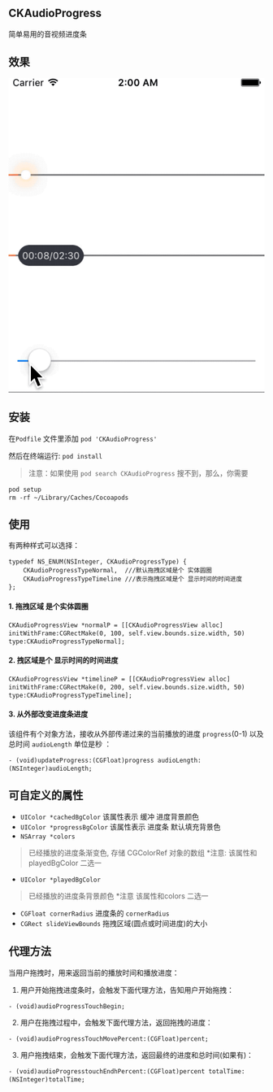## CKAudioProgress
简单易用的音视频进度条

## 效果
![音视频进度条](https://github.com/GuoZhiQiang/CKAudioProgress/blob/master/CKAudioProgress/Images/audioprogress.gif)

## 安装

在`Podfile` 文件里添加 `pod 'CKAudioProgress'`

然后在终端运行: `pod install`

>注意：如果使用 `pod search CKAudioProgress` 搜不到，那么，你需要

 ```
 pod setup
 rm -rf ~/Library/Caches/Cocoapods
 ```
 
## 使用

有两种样式可以选择：
```
typedef NS_ENUM(NSInteger, CKAudioProgressType) {
    CKAudioProgressTypeNormal,  ///默认拖拽区域是个 实体圆圈
    CKAudioProgressTypeTimeline ///表示拖拽区域是个 显示时间的时间进度
};
```

#### 1. 拖拽区域 是个实体圆圈
```
CKAudioProgressView *normalP = [[CKAudioProgressView alloc] initWithFrame:CGRectMake(0, 100, self.view.bounds.size.width, 50) type:CKAudioProgressTypeNormal];
```

#### 2. 拽区域是个 显示时间的时间进度

```
CKAudioProgressView *timelineP = [[CKAudioProgressView alloc] initWithFrame:CGRectMake(0, 200, self.view.bounds.size.width, 50) type:CKAudioProgressTypeTimeline];
```

#### 3. 从外部改变进度条进度

该组件有个对象方法，接收从外部传递过来的当前播放的进度 `progress`(0-1) 以及总时间 `audioLength` 单位是秒 ：
```
- (void)updateProgress:(CGFloat)progress audioLength:(NSInteger)audioLength;
```

## 可自定义的属性

- `UIColor *cachedBgColor` 该属性表示 缓冲 进度背景颜色
- `UIColor *progressBgColor` 该属性表示 进度条 默认填充背景色
- `NSArray *colors`
>已经播放的进度条渐变色, 存储 CGColorRef 对象的数组 *注意: 该属性和 playedBgColor 二选一

- `UIColor *playedBgColor`
>已经播放的进度条背景颜色 *注意 该属性和colors 二选一

- `CGFloat cornerRadius` 进度条的 `cornerRadius`
- `CGRect slideViewBounds` 拖拽区域(圆点或时间进度)的大小

## 代理方法
当用户拖拽时，用来返回当前的播放时间和播放进度：

1. 用户开始拖拽进度条时，会触发下面代理方法，告知用户开始拖拽： 
```
- (void)audioProgressTouchBegin;
```

2. 用户在拖拽过程中，会触发下面代理方法，返回拖拽的进度：
```
- (void)audioProgressTouchMovePercent:(CGFloat)percent;
```

3. 用户拖拽结束，会触发下面代理方法，返回最终的进度和总时间(如果有)：
```
- (void)audioProgresstouchEndhPercent:(CGFloat)percent totalTime:(NSInteger)totalTime;
```

